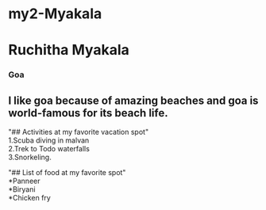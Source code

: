 # my2-Myakala
# Ruchitha Myakala
### Goa
I like goa because of **amazing beaches** and goa is **world-famous** for its beach life.
-------
"## Activities at my favorite vacation spot" <br>
1.Scuba diving in malvan <br>
2.Trek to Todo waterfalls <br>
3.Snorkeling. <br>

"## List of food at my favorite spot"  
*Panneer <br>
*Biryani <br>
*Chicken fry <br>
